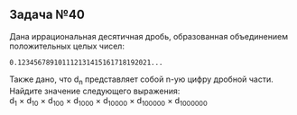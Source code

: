 ## Задача №40
Дана иррациональная десятичная дробь, образованная объединением положительных целых чисел:
```
0.123456789101112131415161718192021...
```
Также дано, что d<sub>n</sub> представляет собой n-ую цифру дробной части. Найдите значение следующего выражения:  
d<sub>1</sub> × d<sub>10</sub> × d<sub>100</sub> × d<sub>1000</sub> × d<sub>10000</sub> × d<sub>100000</sub> × d<sub>1000000</sub>

